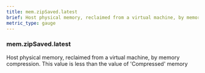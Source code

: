 ```yaml
---
title: mem.zipSaved.latest
brief: Host physical memory, reclaimed from a virtual machine, by memory compression. This value is less than the value of 'Compressed' memory
metric_type: gauge
---
```

### mem.zipSaved.latest

Host physical memory, reclaimed from a virtual machine, by memory compression. This value is less than the value of 'Compressed' memory